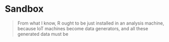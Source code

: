 # Sandbox
>From what I know, R ought to be just installed in an analysis machine, because IoT machines become data generators, and all these generated data must be 
